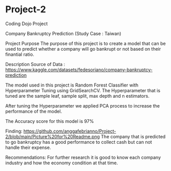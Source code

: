 # Project-2
Coding Dojo Project

Company Bankruptcy Prediction (Study Case : Taiwan)

Project Purpose
The purpose of this project is to create a model that can be used to predict whether a company will go bankrupt or not based on their finantial ratio.

Description
Source of Data : https://www.kaggle.com/datasets/fedesoriano/company-bankruptcy-prediction

The model used in this project is Random Forest Classifier with Hyperparameter Tuning using GridSearchCV.
The Hyperparameter that is tuned are the sample leaf, sample split, max depth and n estimators.

After tuning the Hyperparameter we applied PCA process to increase the performance of the model.

The Accuracy score for this model is 97%

Finding:
https://github.com/anggafebrianno/Project-2/blob/main/Picture%20for%20Readme.png
The company that is predicted to go bankruptcy has a good performance to collect cash but can not handle their expense.

Recommendations:
For further research it is good to know each company industry and how the economy condition at that time. 
